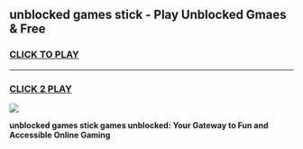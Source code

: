 
## unblocked games stick - Play Unblocked Gmaes & Free
<h3>
<a href="https://news.freeplayer.one?title=unblocked_games_stick&ref=16F">CLICK TO PLAY</a></h3>
<hr>

<h3>
<a href="https://news.freeplayer.one?title=unblocked_games_stick&ref=16F">CLICK 2 PLAY</a>
  
</h3>

<a href="https://news.freeplayer.one?title=unblocked_games_stick&ref=16F/"><img src="https://clearcache.store/games.png"></a>


**unblocked games stick games unblocked: Your Gateway to Fun and Accessible Online Gaming**
